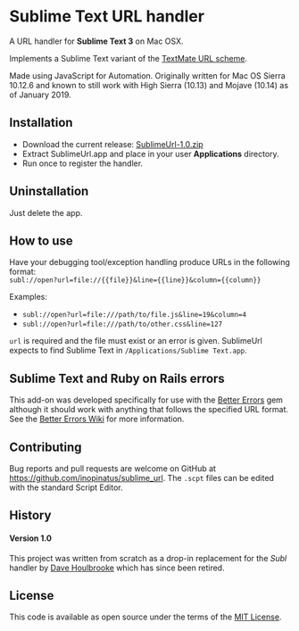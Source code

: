 # Sublime Text URL handler

A URL handler for **Sublime Text 3** on Mac OSX.

Implements a Sublime Text variant of the [TextMate URL scheme](http://blog.macromates.com/2007/the-textmate-url-scheme/).

Made using JavaScript for Automation.  Originally written for Mac OS Sierra 10.12.6 and known to still work with High Sierra (10.13) and Mojave (10.14) as of January 2019.

## Installation

- Download the current release: [SublimeUrl-1.0.zip](https://github.com/inopinatus/sublime_url/releases/download/v1.0/SublimeUrl-v1.0.zip)
- Extract SublimeUrl.app and place in your user **Applications** directory.
- Run once to register the handler.

## Uninstallation

Just delete the app.

## How to use

Have your debugging tool/exception handling produce URLs in the following format:  
`subl://open?url=file://{{file}}&line={{line}}&column={{column}}`

Examples:
- `subl://open?url=file:///path/to/file.js&line=19&column=4`
- `subl://open?url=file:///path/to/other.css&line=127`

`url` is required and the file must exist or an error is given.  SublimeUrl expects to find Sublime Text in `/Applications/Sublime Text.app`.

## Sublime Text and Ruby on Rails errors

This add-on was developed specifically for use with the [Better Errors](https://github.com/charliesome/better_errors) gem although it should work with anything that follows the specified URL format.  See the [Better Errors Wiki](https://github.com/charliesome/better_errors/wiki) for more information.

## Contributing

Bug reports and pull requests are welcome on GitHub at https://github.com/inopinatus/sublime_url. The `.scpt` files can be edited with the standard Script Editor.

## History

#### Version 1.0
This project was written from scratch as a drop-in replacement for the *Subl* handler by [Dave Houlbrooke](https://github.com/dhoulb) which has since been retired.

## License

This code is available as open source under the terms of the [MIT License](http://opensource.org/licenses/MIT).
